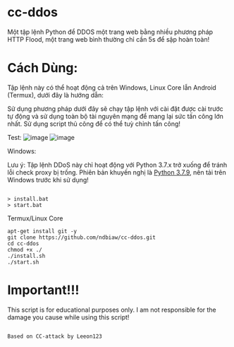 # cc-ddos
Một tập lệnh Python để DDOS một trang web bằng nhiều phương pháp HTTP Flood, một trang web bình thường chỉ cần 5s để sập hoàn toàn!
# Cách Dùng:

Tập lệnh này có thể hoạt động cả trên Windows, Linux Core lẫn Android (Termux), dưới đây là hướng dẫn:

Sử dụng phương pháp dưới đây sẽ chạy tập lệnh với cài đặt được cài trước tự động và sử dụng toàn bộ tài nguyên mạng để mang lại sức tấn công lớn nhất. Sử dụng script thủ công để có thể tuỳ chỉnh tấn công! 

Test:
![image](https://user-images.githubusercontent.com/59746573/187913844-ff23d6f2-e4fb-4ad5-8f6b-1b73ab1f2aa6.png)
![image](https://user-images.githubusercontent.com/59746573/187913864-dd72e3ff-70ad-444f-a051-76e6dc659f97.png)


Windows:

Lưu ý: Tập lệnh DDoS này chỉ hoạt động với Python 3.7.x trở xuống để tránh lỗi check proxy bị trống. Phiên bản khuyến nghị là [Python 3.7.9](https://www.python.org/downloads/release/python-379/), nên tải trên Windows trước khi sử dụng!

```

> install.bat
> start.bat

```

Termux/Linux Core

```
apt-get install git -y
git clone https://github.com/ndbiaw/cc-ddos.git
cd cc-ddos
chmod +x ./
./install.sh
./start.sh
```

# Important!!!

This script is for educational purposes only. I am not responsible for the damage you cause while using this script!

```

Based on CC-attack by Leeon123

```

